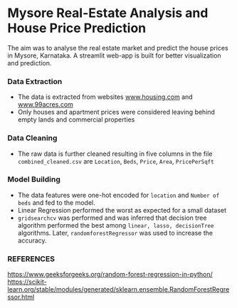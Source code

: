  # Mysore Real-Estate Analysis and House Price Prediction
The aim was to analyse the real estate market and predict the house prices in Mysore, Karnataka. A streamlit web-app is built for better visualization and prediction.  

### Data Extraction
* The data is extracted from websites www.housing.com and www.99acres.com
* Only houses and apartment prices were considered leaving behind empty lands and commercial properties

### Data Cleaning
* The raw data is further cleaned resulting in five columns in the file `combined_cleaned.csv` are `Location`, `Beds`, `Price`, `Area`, `PricePerSqft`

### Model Building
* The data features were one-hot encoded for `location` and `Number of beds` and fed to the model.
* Linear Regression performed the worst as expected for a small dataset
* `gridsearchcv` was performed and was inferred that decision tree algorithm performed the best among `linear, lasso, decisionTree` algorithms. Later, `randomforestRegressor` was used to increase the accuracy.

### REFERENCES
https://www.geeksforgeeks.org/random-forest-regression-in-python/
https://scikit-learn.org/stable/modules/generated/sklearn.ensemble.RandomForestRegressor.html
